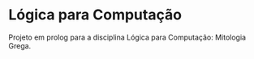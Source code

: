 # Lógica para Computação
Projeto em prolog para a disciplina Lógica para Computação: Mitologia Grega.
